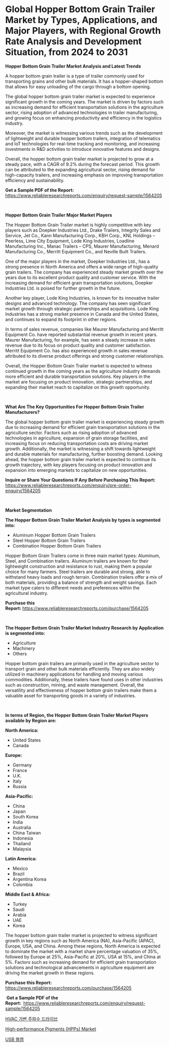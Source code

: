 <p><h1>Global Hopper Bottom Grain Trailer Market by Types, Applications, and Major Players, with Regional Growth Rate Analysis and Development Situation, from 2024 to 2031</h1></p><p><strong>Hopper Bottom Grain Trailer Market Analysis and Latest Trends</strong></p>
<p><p>A hopper bottom grain trailer is a type of trailer commonly used for transporting grains and other bulk materials. It has a hopper-shaped bottom that allows for easy unloading of the cargo through a bottom opening.</p><p>The global hopper bottom grain trailer market is expected to experience significant growth in the coming years. The market is driven by factors such as increasing demand for efficient transportation solutions in the agriculture sector, rising adoption of advanced technologies in trailer manufacturing, and growing focus on enhancing productivity and efficiency in the logistics industry.</p><p>Moreover, the market is witnessing various trends such as the development of lightweight and durable hopper bottom trailers, integration of telematics and IoT technologies for real-time tracking and monitoring, and increasing investments in R&D activities to introduce innovative features and designs.</p><p>Overall, the hopper bottom grain trailer market is projected to grow at a steady pace, with a CAGR of 9.2% during the forecast period. This growth can be attributed to the expanding agricultural sector, rising demand for high-capacity trailers, and increasing emphasis on improving transportation efficiency and sustainability.</p></p>
<p><strong>Get a Sample PDF of the Report:&nbsp;</strong> <a href="https://www.reliableresearchreports.com/enquiry/request-sample/1564205">https://www.reliableresearchreports.com/enquiry/request-sample/1564205</a></p>
<p>&nbsp;</p>
<p><strong>Hopper Bottom Grain Trailer Major Market Players</strong></p>
<p><p>The Hopper Bottom Grain Trailer market is highly competitive with key players such as Doepker Industries Ltd., Drake Trailers, Integrity Sales and Service, Jet Co., Kann Manufacturing Corp., KBH Corp., KNL Holdings – Peerless, Lime City Equipment, Lode King Industries, Loadline Manufacturing Inc., Manac Trailers – CPS, Maurer Manufacturing, Menard Manufacturing Co., Merritt Equipment Co., and Neville Built Trailers.</p><p>One of the major players in the market, Doepker Industries Ltd., has a strong presence in North America and offers a wide range of high-quality grain trailers. The company has experienced steady market growth over the years due to its excellent product quality and customer service. With the increasing demand for efficient grain transportation solutions, Doepker Industries Ltd. is poised for further growth in the future.</p><p>Another key player, Lode King Industries, is known for its innovative trailer designs and advanced technology. The company has seen significant market growth through strategic partnerships and acquisitions. Lode King Industries has a strong market presence in Canada and the United States, and continues to expand its footprint in other regions.</p><p>In terms of sales revenue, companies like Maurer Manufacturing and Merritt Equipment Co. have reported substantial revenue growth in recent years. Maurer Manufacturing, for example, has seen a steady increase in sales revenue due to its focus on product quality and customer satisfaction. Merritt Equipment Co. has also experienced growth in sales revenue attributed to its diverse product offerings and strong customer relationships.</p><p>Overall, the Hopper Bottom Grain Trailer market is expected to witness continued growth in the coming years as the agriculture industry demands more efficient and durable transportation solutions. Key players in the market are focusing on product innovation, strategic partnerships, and expanding their market reach to capitalize on this growth opportunity.</p></p>
<p>&nbsp;</p>
<p><strong>What Are The Key Opportunities For Hopper Bottom Grain Trailer Manufacturers?</strong></p>
<p><p>The global hopper bottom grain trailer market is experiencing steady growth due to increasing demand for efficient grain transportation solutions in the agriculture sector. Factors such as rising adoption of advanced technologies in agriculture, expansion of grain storage facilities, and increasing focus on reducing transportation costs are driving market growth. Additionally, the market is witnessing a shift towards lightweight and durable materials for manufacturing, further boosting demand. Looking ahead, the hopper bottom grain trailer market is expected to continue its growth trajectory, with key players focusing on product innovation and expansion into emerging markets to capitalize on new opportunities.</p></p>
<p><strong>Inquire or Share Your Questions If Any Before Purchasing This Report:</strong> <a href="https://www.reliableresearchreports.com/enquiry/pre-order-enquiry/1564205">https://www.reliableresearchreports.com/enquiry/pre-order-enquiry/1564205</a></p>
<p>&nbsp;</p>
<p><strong>Market Segmentation</strong></p>
<p><strong>The Hopper Bottom Grain Trailer Market Analysis by types is segmented into:</strong></p>
<p><ul><li>Aluminum Hopper Bottom Grain Trailers</li><li>Steel Hopper Bottom Grain Trailers</li><li>Combination Hopper Bottom Grain Trailers</li></ul></p>
<p><p>Hopper Bottom Grain Trailers come in three main market types: Aluminum, Steel, and Combination trailers. Aluminum trailers are known for their lightweight construction and resistance to rust, making them a popular choice for many farmers. Steel trailers are durable and strong, able to withstand heavy loads and rough terrain. Combination trailers offer a mix of both materials, providing a balance of strength and weight savings. Each market type caters to different needs and preferences within the agricultural industry.</p></p>
<p><strong>Purchase this Report:&nbsp;</strong><a href="https://www.reliableresearchreports.com/purchase/1564205">https://www.reliableresearchreports.com/purchase/1564205</a></p>
<p>&nbsp;</p>
<p><strong>The Hopper Bottom Grain Trailer Market Industry Research by Application is segmented into:</strong></p>
<p><ul><li>Agriculture</li><li>Machinery</li><li>Others</li></ul></p>
<p><p>Hopper bottom grain trailers are primarily used in the agriculture sector to transport grain and other bulk materials efficiently. They are also widely utilized in machinery applications for handling and moving various commodities. Additionally, these trailers have found uses in other industries such as construction, mining, and waste management. Overall, the versatility and effectiveness of hopper bottom grain trailers make them a valuable asset for transporting goods in a variety of industries.</p></p>
<p>&nbsp;</p>
<p><strong>In terms of Region, the Hopper Bottom Grain Trailer Market Players available by Region are:</strong></p>
<p>
    <p> <strong> North America: </strong>
        <ul>
            <li>United States</li>
            <li>Canada</li>
        </ul>
        </p> 
    <p> <strong> Europe: </strong>
        <ul>
            <li>Germany</li>
            <li>France</li>
            <li>U.K.</li>
            <li>Italy</li>
            <li>Russia</li>
        </ul>
        </p> 
    <p> <strong> Asia-Pacific: </strong>
        <ul>
            <li>China</li>
            <li>Japan</li>
            <li>South Korea</li>
            <li>India</li>
            <li>Australia</li>
            <li>China Taiwan</li>
            <li>Indonesia</li>
            <li>Thailand</li>
            <li>Malaysia</li>
        </ul>
        </p> 
    <p> <strong> Latin America: </strong>
        <ul>
            <li>Mexico</li>
            <li>Brazil</li>
            <li>Argentina Korea</li>
            <li>Colombia</li>
        </ul>
        </p> 
    <p> <strong> Middle East & Africa: </strong>
        <ul>
            <li>Turkey</li>
            <li>Saudi</li>
            <li>Arabia</li>
            <li>UAE</li>
            <li>Korea</li>
        </ul>
    </p>
    </p>
<p><p>The hopper bottom grain trailer market is projected to witness significant growth in key regions such as North America (NA), Asia-Pacific (APAC), Europe, USA, and China. Among these regions, North America is expected to dominate the market with a market share percentage valuation of 35%, followed by Europe at 25%, Asia-Pacific at 20%, USA at 15%, and China at 5%. Factors such as increasing demand for efficient grain transportation solutions and technological advancements in agriculture equipment are driving the market growth in these regions.</p></p>
<p><strong>Purchase this Report: </strong><a href="https://www.reliableresearchreports.com/purchase/1564205">https://www.reliableresearchreports.com/purchase/1564205</a></p>
<p>&nbsp;<strong>Get a Sample PDF of the Report:&nbsp;&nbsp;</strong><a href="https://www.reliableresearchreports.com/enquiry/request-sample/1564205">https://www.reliableresearchreports.com/enquiry/request-sample/1564205</a></p>
<p><strong></strong></p>
<p><p><a href="https://medium.com/@frankpeters35/hvac-%EA%B0%80%EB%B3%80-%EC%A3%BC%ED%8C%8C%EC%88%98-%EB%93%9C%EB%9D%BC%EC%9D%B4%EB%B8%8C-%EC%8B%9C%EC%9E%A5%EC%9D%80-%EC%8B%9C%EC%9E%A5-%EC%A0%90%EC%9C%A0%EC%9C%A8-%EA%B7%9C%EB%AA%A8-%EB%B0%8F-2031%EB%85%84%EA%B9%8C%EC%A7%80%EC%9D%98-%EC%98%88%EC%83%81-%EC%98%88%EC%B8%A1%EC%97%90-%EC%B4%88%EC%A0%90%EC%9D%84-%EB%A7%9E%EC%B6%A5%EB%8B%88%EB%8B%A4-0679e0a76ca2">HVAC 가변 주파수 드라이브</a></p><p><a href="https://view.publitas.com/reportprime-1/high-performance-pigments-hpps-market-size-market-share-and-global-market-analysis-report-2023-2030/">High-performance Pigments (HPPs) Market</a></p><p><a href="https://medium.com/@frankpeters35/usb-%EC%9B%B9%EC%BA%A0-%EC%8B%9C%EC%9E%A5-%EC%84%B1%EA%B3%B5%EC%9D%84-%EA%B1%B0%EB%91%98-%EB%B9%84%EC%A6%88%EB%8B%88%EC%8A%A4-%EC%A0%84%EB%9E%B5%EC%9D%98-%EC%97%B4%EC%87%A0-2031%EB%85%84%EA%B9%8C%EC%A7%80-%EC%98%88%EC%B8%A1-520b126e0e7c">USB 웹캠</a></p></p>